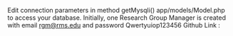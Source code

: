  Edit connection parameters in method getMysqli() app/models/Model.php to access your database.
Initially, one Research Group Manager is created with email rgm@rms.edu and password Qwertyuiop123456
 Github Link : 